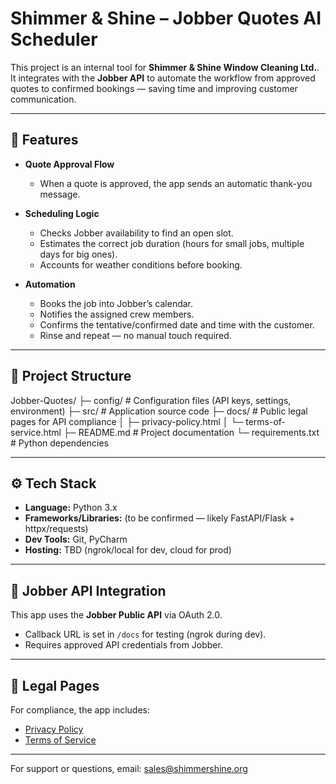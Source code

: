 # Shimmer & Shine – Jobber Quotes AI Scheduler  

This project is an internal tool for **Shimmer & Shine Window Cleaning Ltd.**. It integrates with the **Jobber API** to automate the workflow from approved quotes to confirmed bookings — saving time and improving customer communication.  

---

## 🚀 Features  

- **Quote Approval Flow**  
  - When a quote is approved, the app sends an automatic thank-you message.  

- **Scheduling Logic**  
  - Checks Jobber availability to find an open slot.  
  - Estimates the correct job duration (hours for small jobs, multiple days for big ones).  
  - Accounts for weather conditions before booking.  

- **Automation**  
  - Books the job into Jobber’s calendar.  
  - Notifies the assigned crew members.  
  - Confirms the tentative/confirmed date and time with the customer.  
  - Rinse and repeat — no manual touch required.  

---

## 📂 Project Structure  
Jobber-Quotes/
├─ config/ # Configuration files (API keys, settings, environment)
├─ src/ # Application source code
├─ docs/ # Public legal pages for API compliance
│ ├─ privacy-policy.html
│ └─ terms-of-service.html
├─ README.md # Project documentation
└─ requirements.txt # Python dependencies


---

## ⚙️ Tech Stack  

- **Language:** Python 3.x  
- **Frameworks/Libraries:** (to be confirmed — likely FastAPI/Flask + httpx/requests)  
- **Dev Tools:** Git, PyCharm  
- **Hosting:** TBD (ngrok/local for dev, cloud for prod)  

---

## 🔑 Jobber API Integration  

This app uses the **Jobber Public API** via OAuth 2.0.  
- Callback URL is set in `/docs` for testing (ngrok during dev).  
- Requires approved API credentials from Jobber.  

---

## 📜 Legal Pages  

For compliance, the app includes:  
- [Privacy Policy](https://benavery28.github.io/Jobber-Quotes/privacy-policy.html)  
- [Terms of Service](https://benavery28.github.io/Jobber-Quotes/terms-of-service.html)  

---

For support or questions, email: sales@shimmershine.org
